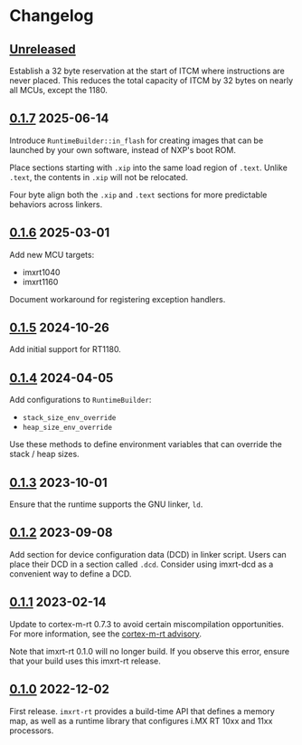 # Changelog

## [Unreleased]

Establish a 32 byte reservation at the start of ITCM where instructions are
never placed. This reduces the total capacity of ITCM by 32 bytes on nearly
all MCUs, except the 1180.

## [0.1.7] 2025-06-14

Introduce `RuntimeBuilder::in_flash` for creating images that can be launched
by your own software, instead of NXP's boot ROM.

Place sections starting with `.xip` into the same load region of `.text`.
Unlike `.text`, the contents in `.xip` will not be relocated.

Four byte align both the `.xip` and `.text` sections for more predictable
behaviors across linkers.

## [0.1.6] 2025-03-01

Add new MCU targets:

- imxrt1040
- imxrt1160

Document workaround for registering exception handlers.

## [0.1.5] 2024-10-26

Add initial support for RT1180.

## [0.1.4] 2024-04-05

Add configurations to `RuntimeBuilder`:

- `stack_size_env_override`
- `heap_size_env_override`

Use these methods to define environment variables that can override the
stack / heap sizes.

## [0.1.3] 2023-10-01

Ensure that the runtime supports the GNU linker, `ld`.

## [0.1.2] 2023-09-08

Add section for device configuration data (DCD) in linker script. Users
can place their DCD in a section called `.dcd`. Consider using imxrt-dcd
as a convenient way to define a DCD.

## [0.1.1] 2023-02-14

Update to cortex-m-rt 0.7.3 to avoid certain miscompilation opportunities.
For more information, see the [cortex-m-rt advisory][cmrt-0.7.3].

[cmrt-0.7.3]: https://github.com/rust-embedded/cortex-m/discussions/469

Note that imxrt-rt 0.1.0 will no longer build. If you observe this error,
ensure that your build uses this imxrt-rt release.

## [0.1.0] 2022-12-02

First release. `imxrt-rt` provides a build-time API that defines a memory map,
as well as a runtime library that configures i.MX RT 10xx and 11xx processors.

[Unreleased]: https://github.com/imxrt-rs/imxrt-rt/compare/v0.1.6...HEAD
[0.1.7]: https://github.com/imxrt-rs/imxrt-rt/releases/compare/v0.1.6...v0.1.7
[0.1.6]: https://github.com/imxrt-rs/imxrt-rt/releases/compare/v0.1.5...v0.1.6
[0.1.5]: https://github.com/imxrt-rs/imxrt-rt/releases/compare/v0.1.4...v0.1.5
[0.1.4]: https://github.com/imxrt-rs/imxrt-rt/releases/compare/v0.1.3...v0.1.4
[0.1.3]: https://github.com/imxrt-rs/imxrt-rt/releases/compare/v0.1.2...v0.1.3
[0.1.2]: https://github.com/imxrt-rs/imxrt-rt/releases/compare/v0.1.1...v0.1.2
[0.1.1]: https://github.com/imxrt-rs/imxrt-rt/releases/compare/v0.1.0...v0.1.1
[0.1.0]: https://github.com/imxrt-rs/imxrt-rt/releases/tag/v0.1.0
